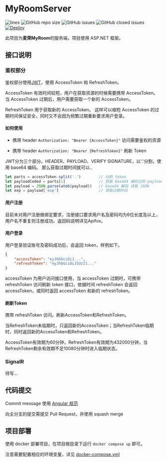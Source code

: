 # MyRoomServer
![lines](https://img.shields.io/tokei/lines/github/MyRoomCampus/MyRoomServer?style=flat-square)
![GitHub repo size](https://img.shields.io/github/repo-size/MyRoomCampus/MyRoomServer?style=flat-square)
![GitHub issues](https://img.shields.io/github/issues/MyRoomCampus/MyRoomServer?style=flat-square)
![GitHub closed issues](https://img.shields.io/github/issues-closed/MyRoomCampus/MyRoomServer?style=flat-square)
[![Deploy](https://github.com/MyRoomCampus/MyRoomServer/actions/workflows/deploy.yml/badge.svg?branch=master)](https://github.com/MyRoomCampus/MyRoomServer/actions/workflows/deploy.yml)

此项目为**麦荣MyRoom**的服务端，项目使用 ASP.NET 框架。

## 接口说明

### 鉴权部分

鉴权部分使用[JWT](https://jwt.io/)，使用 AccessToken 和 RefreshToken。

AccessToken 有效时间较短，用户在获取资源的时候需要携带 AccessToken。
当 AccessToken 过期后，用户需要获取一个新的 AccessToken。

RefreshToken 用于获取新的 AccessToken。
这样可以缩短 AccessToken 的过期时间保证安全，同时又不会因为频繁过期重新要求用户登录。

#### 如何使用

- 携带 header `Authorization: "Bearer {AccessToken}"` 访问需要鉴权的资源

- 携带 header `Authorization: "Bearer {RefreshToken}"` 刷新 Token

JWT分为三个部分。HEADER、PAYLOAD、VERIFY SIGNATURE，以'.'分割，使用 base64 编码。
那么获取过期时间就可以..

```javascript
let parts = accessToken.split('.')        // 分割 token
let payloadCoded = parts[1]               // 获取 base64 编码过的 payload
let payload = JSON.parse(atob(payload))   // base64 解码 读取 JSON
let exp = payload['exp']                  // 获取过期时间
```

#### 用户注册

目前未对用户注册做绑定要求，注册接口要求用户名及密码均为6位长度及以上，用户名不重复则注册成功。返回码说明详见Apifox。

#### 用户登录

用户登录验证账号及密码成功后，会返回 token，样例如下。

```json
{
    "accessToken": "eyJhbGciOiJ...",
    "refreshToken": "eyJhbGciOiJIUzI1..."
}
```

accessToken 为用户访问接口使用，当 accessToken 过期时，可携带 refreshToken 访问刷新 token 接口，依据时间 refreshToken 会返回 accessToken，或同时返回 accessToken 和新的 refreshToken。

#### 刷新Token

携带 refreshToken 访问。刷新AccessToken和RefreshToken。

当RefreshToken未临期时，只返回新的AccessToken；当RefreshToken临期时，同时返回新的AccessToken和RefreshToken。

AccessToken有效期为60分钟，RefreshToken有效期为432000分钟，当RefreshToken剩余有效期不足10080分钟时进入临期状态。

### SignalR

待写...

## 代码提交

Commit message 使用 [Angular 规范](https://www.ruanyifeng.com/blog/2016/01/commit_message_change_log.html)

向主分支的提交需提交 Pull Request，并使用 squash merge

## 项目部署

使用 docker 部署项目，在项目根目录下运行 `docker compose up` 即可。

注意需要配置相应的环境变量，详见 [docker-compose.yml](docker-compose.yml)
